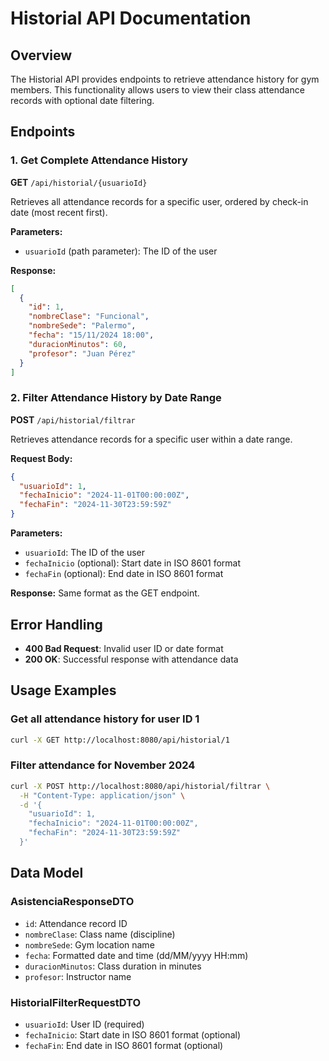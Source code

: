 # Historial API Documentation

## Overview
The Historial API provides endpoints to retrieve attendance history for gym members. This functionality allows users to view their class attendance records with optional date filtering.

## Endpoints

### 1. Get Complete Attendance History
**GET** `/api/historial/{usuarioId}`

Retrieves all attendance records for a specific user, ordered by check-in date (most recent first).

**Parameters:**
- `usuarioId` (path parameter): The ID of the user

**Response:**
```json
[
  {
    "id": 1,
    "nombreClase": "Funcional",
    "nombreSede": "Palermo",
    "fecha": "15/11/2024 18:00",
    "duracionMinutos": 60,
    "profesor": "Juan Pérez"
  }
]
```

### 2. Filter Attendance History by Date Range
**POST** `/api/historial/filtrar`

Retrieves attendance records for a specific user within a date range.

**Request Body:**
```json
{
  "usuarioId": 1,
  "fechaInicio": "2024-11-01T00:00:00Z",
  "fechaFin": "2024-11-30T23:59:59Z"
}
```

**Parameters:**
- `usuarioId`: The ID of the user
- `fechaInicio` (optional): Start date in ISO 8601 format
- `fechaFin` (optional): End date in ISO 8601 format

**Response:**
Same format as the GET endpoint.

## Error Handling

- **400 Bad Request**: Invalid user ID or date format
- **200 OK**: Successful response with attendance data

## Usage Examples

### Get all attendance history for user ID 1
```bash
curl -X GET http://localhost:8080/api/historial/1
```

### Filter attendance for November 2024
```bash
curl -X POST http://localhost:8080/api/historial/filtrar \
  -H "Content-Type: application/json" \
  -d '{
    "usuarioId": 1,
    "fechaInicio": "2024-11-01T00:00:00Z",
    "fechaFin": "2024-11-30T23:59:59Z"
  }'
```

## Data Model

### AsistenciaResponseDTO
- `id`: Attendance record ID
- `nombreClase`: Class name (discipline)
- `nombreSede`: Gym location name
- `fecha`: Formatted date and time (dd/MM/yyyy HH:mm)
- `duracionMinutos`: Class duration in minutes
- `profesor`: Instructor name

### HistorialFilterRequestDTO
- `usuarioId`: User ID (required)
- `fechaInicio`: Start date in ISO 8601 format (optional)
- `fechaFin`: End date in ISO 8601 format (optional)
